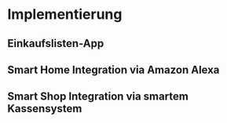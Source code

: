 # Implementierung

## Einkaufslisten-App

## Smart Home Integration via Amazon Alexa

## Smart Shop Integration via smartem Kassensystem


